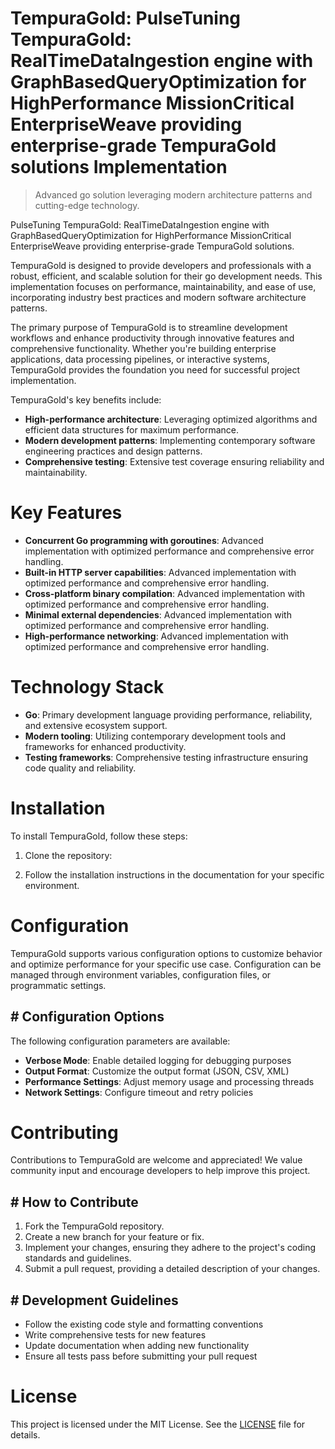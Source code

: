 <!-- fallback_TempuraGold_20250805185813_16152 -->

# TempuraGold: PulseTuning TempuraGold: RealTimeDataIngestion engine with GraphBasedQueryOptimization for HighPerformance MissionCritical EnterpriseWeave providing enterprise-grade TempuraGold solutions Implementation
> Advanced go solution leveraging modern architecture patterns and cutting-edge technology.

PulseTuning TempuraGold: RealTimeDataIngestion engine with GraphBasedQueryOptimization for HighPerformance MissionCritical EnterpriseWeave providing enterprise-grade TempuraGold solutions.

TempuraGold is designed to provide developers and professionals with a robust, efficient, and scalable solution for their go development needs. This implementation focuses on performance, maintainability, and ease of use, incorporating industry best practices and modern software architecture patterns.

The primary purpose of TempuraGold is to streamline development workflows and enhance productivity through innovative features and comprehensive functionality. Whether you're building enterprise applications, data processing pipelines, or interactive systems, TempuraGold provides the foundation you need for successful project implementation.

TempuraGold's key benefits include:

* **High-performance architecture**: Leveraging optimized algorithms and efficient data structures for maximum performance.
* **Modern development patterns**: Implementing contemporary software engineering practices and design patterns.
* **Comprehensive testing**: Extensive test coverage ensuring reliability and maintainability.

# Key Features

* **Concurrent Go programming with goroutines**: Advanced implementation with optimized performance and comprehensive error handling.
* **Built-in HTTP server capabilities**: Advanced implementation with optimized performance and comprehensive error handling.
* **Cross-platform binary compilation**: Advanced implementation with optimized performance and comprehensive error handling.
* **Minimal external dependencies**: Advanced implementation with optimized performance and comprehensive error handling.
* **High-performance networking**: Advanced implementation with optimized performance and comprehensive error handling.

# Technology Stack

* **Go**: Primary development language providing performance, reliability, and extensive ecosystem support.
* **Modern tooling**: Utilizing contemporary development tools and frameworks for enhanced productivity.
* **Testing frameworks**: Comprehensive testing infrastructure ensuring code quality and reliability.

# Installation

To install TempuraGold, follow these steps:

1. Clone the repository:


2. Follow the installation instructions in the documentation for your specific environment.

# Configuration

TempuraGold supports various configuration options to customize behavior and optimize performance for your specific use case. Configuration can be managed through environment variables, configuration files, or programmatic settings.

## # Configuration Options

The following configuration parameters are available:

* **Verbose Mode**: Enable detailed logging for debugging purposes
* **Output Format**: Customize the output format (JSON, CSV, XML)
* **Performance Settings**: Adjust memory usage and processing threads
* **Network Settings**: Configure timeout and retry policies

# Contributing

Contributions to TempuraGold are welcome and appreciated! We value community input and encourage developers to help improve this project.

## # How to Contribute

1. Fork the TempuraGold repository.
2. Create a new branch for your feature or fix.
3. Implement your changes, ensuring they adhere to the project's coding standards and guidelines.
4. Submit a pull request, providing a detailed description of your changes.

## # Development Guidelines

* Follow the existing code style and formatting conventions
* Write comprehensive tests for new features
* Update documentation when adding new functionality
* Ensure all tests pass before submitting your pull request

# License

This project is licensed under the MIT License. See the [LICENSE](https://github.com/QOZU/TempuraGold/blob/main/LICENSE) file for details.
